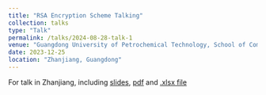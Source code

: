 ```yaml
---
title: "RSA Encryption Scheme Talking"
collection: talks
type: "Talk"
permalink: /talks/2024-08-28-talk-1
venue: "Guangdong University of Petrochemical Technology, School of Computer Science"
date: 2023-12-25
location: "Zhanjiang, Guangdong"
---
```



For talk in Zhanjiang, including [slides](../files/0228徐闻_Excel%202016电子表格处理软件.pptx), [pdf](../files/0828徐闻_Excel%202016电子表格处理软件.pdf) and [.xlsx file](../files/0828id.xlsx)